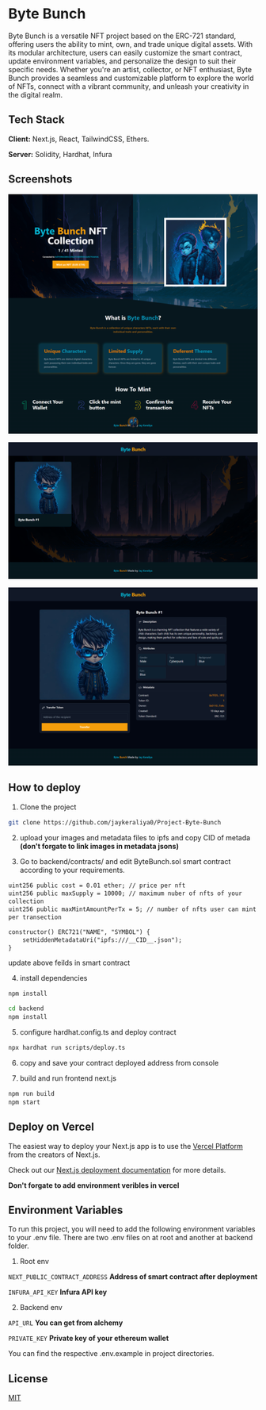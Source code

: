 # Byte Bunch

Byte Bunch is a versatile NFT project based on the ERC-721 standard, offering users the ability to mint, own, and trade unique digital assets. With its modular architecture, users can easily customize the smart contract, update environment variables, and personalize the design to suit their specific needs. Whether you're an artist, collector, or NFT enthusiast, Byte Bunch provides a seamless and customizable platform to explore the world of NFTs, connect with a vibrant community, and unleash your creativity in the digital realm.



## Tech Stack

**Client:** Next.js, React, TailwindCSS, Ethers.

**Server:** Solidity, Hardhat, Infura


## Screenshots

![App Screenshot](/screenshots/screencapture-byte-bunch-vercel-app-2023-05-20-15_54_01.png)

![App Screenshot](/screenshots/screencapture-byte-bunch-vercel-app-nfts-0x011080eb860c929a57056009592eb46710ebfe8c-2023-05-20-15_54_11.png)

![App Screenshot](/screenshots/screencapture-byte-bunch-vercel-app-nft-0x1234567890abcdef-2023-05-20-15_54_16.png)


## How to deploy

1. Clone the project

```bash
git clone https://github.com/jaykeraliya0/Project-Byte-Bunch
```

2. upload your images and metadata files to ipfs and copy CID of metada **(don't forgate to link images in metadata jsons)**

3. Go to backend/contracts/ and edit ByteBunch.sol smart contract according to your requirements.

```solidity
uint256 public cost = 0.01 ether; // price per nft
uint256 public maxSupply = 10000; // maximum nuber of nfts of your collection
uint256 public maxMintAmountPerTx = 5; // number of nfts user can mint per transection
```

```solidity
constructor() ERC721("NAME", "SYMBOL") {
    setHiddenMetadataUri("ipfs:///__CID__.json");
}
```
update above feilds in smart contract

4. install dependencies

```bash
npm install
```

```bash
cd backend
npm install
```

5. configure hardhat.config.ts and deploy contract

```bash
npx hardhat run scripts/deploy.ts
```

6. copy and save your contract deployed address from console

7. build and run frontend next.js

```bash
npm run build
npm start
```

## Deploy on Vercel

The easiest way to deploy your Next.js app is to use the [Vercel Platform](https://vercel.com/new?utm_medium=default-template&filter=next.js&utm_source=create-next-app&utm_campaign=create-next-app-readme) from the creators of Next.js.

Check out our [Next.js deployment documentation](https://nextjs.org/docs/deployment) for more details.

**Don't forgate to add environment veribles in vercel**
## Environment Variables

To run this project, you will need to add the following environment variables to your .env file. There are two .env files on at root and another at backend folder.

1. Root env

`NEXT_PUBLIC_CONTRACT_ADDRESS` **Address of smart contract after deployment**

`INFURA_API_KEY` **Infura API key**

2. Backend env

`API_URL` **You can get from alchemy**

`PRIVATE_KEY` **Private key of your ethereum wallet**

You can find the respective .env.example in project directories.

## License

[MIT](https://choosealicense.com/licenses/mit/)
